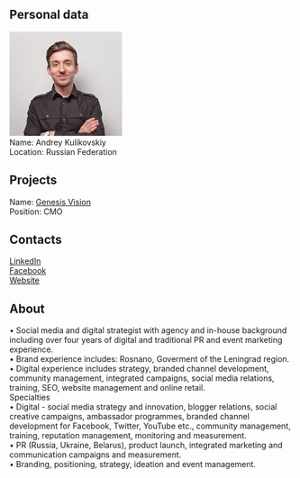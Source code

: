 ## Personal data
![andrey kulikovskiy photo](photo/andrey_kulikovskiy.jpg)  
Name:   Andrey Kulikovskiy  
Location: Russian Federation  
## Projects 
Name: [Genesis Vision](../projects/genesis_vision.md)  
Position: CMO   
## Contacts
[LinkedIn](https://www.linkedin.com/in/kulikovskiy/)      
[Facebook](https://www.facebook.com/aokulikovskiy)  
[Website](http://kulikovskiy.com/)
## About
• Social media and digital strategist with agency and in-house background including over four years of digital and traditional PR and event marketing experience.   
• Brand experience includes: Rosnano, Goverment of the Leningrad region.    
• Digital experience includes strategy, branded channel development, community management, integrated campaigns, social media relations, training, SEO, website management and online retail.  
Specialties  
• Digital - social media strategy and innovation, blogger relations, social creative campaigns, ambassador programmes, branded channel development for Facebook, Twitter, YouTube etc., community management, training, reputation management, monitoring and measurement.  
• PR (Russia, Ukraine, Belarus), product launch, integrated marketing and communication campaigns and measurement.   
• Branding, positioning, strategy, ideation and event management.
